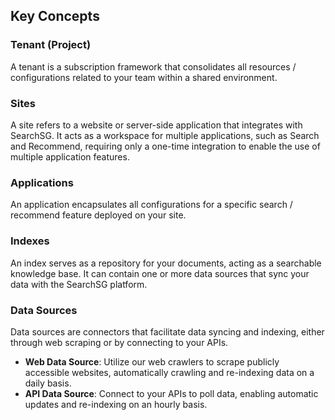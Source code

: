 ## Key Concepts

### Tenant (Project)

A tenant is a subscription framework that consolidates all resources / configurations related to your team within a shared environment.

### Sites

A site refers to a website or server-side application that integrates with SearchSG. It acts as a workspace for multiple applications, such as Search and Recommend, requiring only a one-time integration to enable the use of multiple application features.

### Applications

An application encapsulates all configurations for a specific search / recommend feature deployed on your site.

### Indexes

An index serves as a repository for your documents, acting as a searchable knowledge base. It can contain one or more data sources that sync your data with the SearchSG platform.

### Data Sources

Data sources are connectors that facilitate data syncing and indexing, either through web scraping or by connecting to your APIs.

-   **Web Data Source**: Utilize our web crawlers to scrape publicly accessible websites, automatically crawling and re-indexing data on a daily basis.
-   **API Data Source**: Connect to your APIs to poll data, enabling automatic updates and re-indexing on an hourly basis.